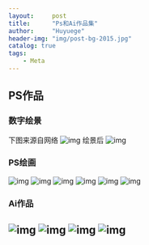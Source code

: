```yaml
---
layout:     post
title:      "Ps和Ai作品集"
author:     "Huyuege"
header-img: "img/post-bg-2015.jpg"
catalog: true
tags:
    - Meta
---
```

## PS作品
### 数字绘景
下图来源自网络
![img](/videos/作品图集/图片1.jpg)
绘景后
![img](/videos/作品图集/图片2.jpg)

### PS绘画
![img](/videos/作品图集/图片3.jpg)
![img](/videos/作品图集/图片4.jpg)
![img](/videos/作品图集/图片5.jpg)
![img](/videos/作品图集/图片6.png)
![img](/videos/作品图集/图片7.jpg)
![img](/videos/作品图集/图片8.jpg)

### Ai作品
![img](/videos/作品图集/图片9.jpg)
![img](/videos/作品图集/图片10.jpg)
![img](/videos/作品图集/图片11.jpg)
![img](/videos/作品图集/图片12.jpg)
---
